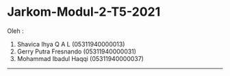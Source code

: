 # Jarkom-Modul-2-T5-2021
Oleh :
1. Shavica Ihya Q A L    (05311940000013)
2. Gerry Putra Fresnando (05311940000031)
3. Mohammad Ibadul Haqqi (05311940000037)

---
